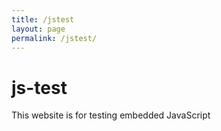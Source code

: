 ```yaml
---
title: /jstest
layout: page
permalink: /jstest/
---
```


# js-test

This website is for testing embedded JavaScript

<p id="demo"></p>

<script>
    fetch('https://api.airtable.com/v0/appoMmtp6PrLl2ykz/EntityRecords/recN9KaBLTbxccBnf', {
    headers: {Authorization: 'Bearer patCJRVWZh4svbaze.2dafd7f4bc8a2341936747c7dafb1e36ec3a2149397dd9f3aeabfcf5a6726d0e'}
    })
    .then(resp => resp.json())
    .then(json => jsonObj = JSON.parse(json));

    document.getElementById("demo").innerHTML = jsonObj.Description
</script>

